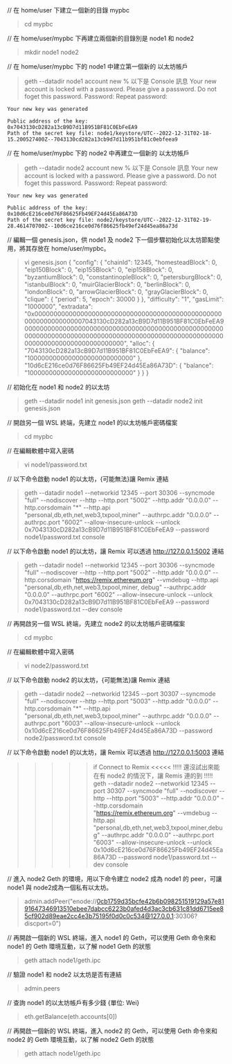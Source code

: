// 在 home/user 下建立一個新的目錄 mypbc
> cd mypbc

// 在 home/user/mypbc 下再建立兩個新的目錄別是 node1 和 node2
> mkdir node1 node2

// 在 home/user/mypbc 下的 node1 中建立第一個新的 以太坊帳戶
> geth --datadir node1 account new
  % 以下是 Console 訊息
	Your new account is locked with a password. Please give a password. Do not foget this password.
	Password:
	Repeat password:

	Your new key was generated

	Public address of the key:   0x7043130cD282a13cB9D7d11B951BF81C0EbFeEA9
	Path of the secret key file: node1/keystore/UTC--2022-12-31T02-18-15.200527400Z--7043130cd282a13cb9d7d11b951bf81c0ebfeea9

// 在 home/user/mypbc 下的 node2 中再建立一個新的 以太坊帳戶
> geth --datadir node2 account new
  % 以下是 Console 訊息
	Your new account is locked with a password. Please give a password. Do not foget this password.
	Password:
	Repeat password:

	Your new key was generated

	Public address of the key:   0x10d6cE216ce0d76F86625Fb49EF24d45Ea86A73D
	Path of the secret key file: node2/keystore/UTC--2022-12-31T02-19-28.461470700Z--10d6ce216ce0d76f86625fb49ef24d45ea86a73d
	
// 編輯一個 genesis.json，供 node1 及 node2 下一個步驟初始化以太坊節點使用，將其存放在 home/user/mypbc。
> vi genesis.json
{
  "config": {
    "chainId": 12345,
    "homesteadBlock": 0,
    "eip150Block": 0,
    "eip155Block": 0,
    "eip158Block": 0,
    "byzantiumBlock": 0,
    "constantinopleBlock": 0,
    "petersburgBlock": 0,
    "istanbulBlock": 0,
    "muirGlacierBlock": 0,
    "berlinBlock": 0,
    "londonBlock": 0,
    "arrowGlacierBlock": 0,
    "grayGlacierBlock": 0,
    "clique": {
      "period": 5,
      "epoch": 30000
    }
  },
  "difficulty": "1",
  "gasLimit": "1000000",
  "extradata": "0x00000000000000000000000000000000000000000000000000000000000000007043130cD282a13cB9D7d11B951BF81C0EbFeEA90000000000000000000000000000000000000000000000000000000000000000000000000000000000000000000000000000000000000000000000000000000000",
  "alloc": {
    "7043130cD282a13cB9D7d11B951BF81C0EbFeEA9": { "balance": "1000000000000000000000000000" },
    "10d6cE216ce0d76F86625Fb49EF24d45Ea86A73D": { "balance": "1000000000000000000000000000" }
  }
}

// 初始化在 node1 和 node2 的以太坊
> geth --datadir node1 init genesis.json
> geth --datadir node2 init genesis.json

// 開啟另一個 WSL 終端，先建立 node1 的以太坊帳戶密碼檔案
> cd mypbc

// 在編輯軟體中寫入密碼
> vi node1/password.txt

// 以下命令啟動 node1 的以太坊，{可能無法}讓 Remix 連結
> geth --datadir node1 --networkid 12345 --port 30306 --syncmode "full" --nodiscover --http --http.port "5002" --http.addr "0.0.0.0" --http.corsdomain "*" --http.api "personal,db,eth,net,web3,txpool,miner" --authrpc.addr "0.0.0.0" --authrpc.port "6002" --allow-insecure-unlock --unlock 0x7043130cD282a13cB9D7d11B951BF81C0EbFeEA9 --password node1/password.txt console

// 以下命令啟動 node1 的以太坊，讓 Remix 可以透過 http://127.0.0.1:5002 連結
> geth --datadir node1 --networkid 12345 --port 30306 --syncmode "full" --nodiscover --http --http.port "5002" --http.addr "0.0.0.0" --http.corsdomain "https://remix.ethereum.org" --vmdebug --http.api "personal,db,eth,net,web3,txpool,miner, debug" --authrpc.addr "0.0.0.0" --authrpc.port "6002" --allow-insecure-unlock --unlock 0x7043130cD282a13cB9D7d11B951BF81C0EbFeEA9 --password node1/password.txt --dev console

// 再開啟另一個 WSL 終端，先建立 node2 的以太坊帳戶密碼檔案
> cd mypbc

// 在編輯軟體中寫入密碼
> vi node2/password.txt

// 以下命令啟動 node2 的以太坊，{可能無法}讓 Remix 連結
> geth --datadir node2 --networkid 12345 --port 30307 --syncmode "full" --nodiscover --http --http.port "5003" --http.addr "0.0.0.0" --http.corsdomain "*"  --http.api "personal,db,eth,net,web3,txpool,miner" --authrpc.addr "0.0.0.0" --authrpc.port "6003" --allow-insecure-unlock --unlock 0x10d6cE216ce0d76F86625Fb49EF24d45Ea86A73D --password node2/password.txt console

// 以下命令啟動 node1 的以太坊，讓 Remix 可以透過 http://127.0.0.1:5003 連結
>>>>> if Connect to Remix <<<<< !!!!! 還沒試出來能在有 node2 的情況下，讓 Remis 連的到 !!!!!
> geth --datadir node2 --networkid 12345 --port 30307 --syncmode "full" --nodiscover --http --http.port "5003" --http.addr "0.0.0.0" --http.corsdomain "https://remix.ethereum.org" --vmdebug  --http.api "personal,db,eth,net,web3,txpool,miner,debug" --authrpc.addr "0.0.0.0" --authrpc.port "6003" --allow-insecure-unlock --unlock 0x10d6cE216ce0d76F86625Fb49EF24d45Ea86A73D --password node1/password.txt --dev console

// 進入 node2 Geth 的環境，用以下命令建立 node2 成為 node1 的 peer，可讓 node1 與 node2成為一個私有以太坊。 
> admin.addPeer("enode://0cb1759d35bcfe42b6b098251519129a57e8191647346913510ebee7dabcc6223b0afed4d3ac3cb631c81dd6715ee85cf902d89eae2cc4e3b75195f0d0c0c534@127.0.0.1:30306?discport=0")

// 再開啟一個新的 WSL 終端，進入 node1 的 Geth，可以使用 Geth 命令來和 node1 的 Geth 環境互動，以了解 node1 Geth 的狀態
> geth attach node1/geth.ipc

// 驗證 node1 和 node2 以太坊是否有連結
> admin.peers

// 查詢 node1 的以太坊帳戶有多少錢 {單位: Wei}
> eth.getBalance(eth.accounts[0])

// 再開啟一個新的 WSL 終端，進入 node2 的 Geth，可以使用 Geth 命令來和 node2 的 Geth 環境互動，以了解 node2 Geth 的狀態
> geth attach node1/geth.ipc